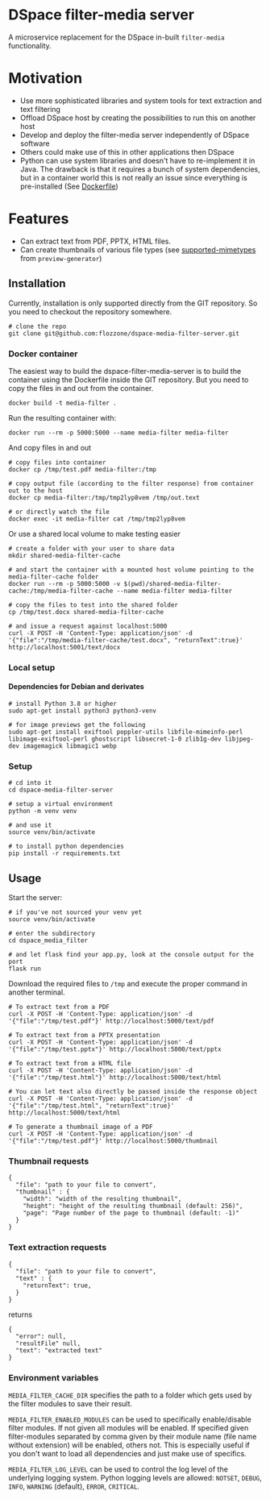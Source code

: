 # DSpace filter-media server

A microservice replacement for the DSpace in-built `filter-media` functionality.

# Motivation

* Use more sophisticated libraries and system tools for text extraction and text filtering
* Offload DSpace host by creating the possibilities to run this on another host
* Develop and deploy the filter-media server independently of DSpace software
* Others could make use of this in other applications then DSpace
* Python can use system libraries and doesn't have to re-implement it in Java. The drawback
is that it requires a bunch of system dependencies, but in a container world this is not really
an issue since everything is pre-installed (See [Dockerfile](Dockerfile))

# Features

* Can extract text from PDF, PPTX, HTML files.
* Can create thumbnails of various file types (see 
[supported-mimetypes](https://github.com/algoo/preview-generator/blob/develop/doc/supported_mimetypes.rst) from `preview-generator`)

## Installation

Currently, installation is only supported directly from the GIT repository. So you need to checkout
the repository somewhere.

```shell
# clone the repo
git clone git@github.com:flozzone/dspace-media-filter-server.git
```

### Docker container

The easiest way to build the dspace-filter-media-server is to build the container using the Dockerfile
inside the GIT repository. But you need to copy the files in and out from the container.

```shell
docker build -t media-filter .
```

Run the resulting container with:

```shell
docker run --rm -p 5000:5000 --name media-filter media-filter
```

And copy files in and out

```shell
# copy files into container
docker cp /tmp/test.pdf media-filter:/tmp

# copy output file (according to the filter response) from container out to the host
docker cp media-filter:/tmp/tmp2lyp8vem /tmp/out.text

# or directly watch the file
docker exec -it media-filter cat /tmp/tmp2lyp8vem
```

Or use a shared local volume to make testing easier

```shell
# create a folder with your user to share data
mkdir shared-media-filter-cache

# and start the container with a mounted host volume pointing to the media-filter-cache folder
docker run --rm -p 5000:5000 -v $(pwd)/shared-media-filter-cache:/tmp/media-filter-cache --name media-filter media-filter

# copy the files to test into the shared folder
cp /tmp/test.docx shared-media-filter-cache

# and issue a request against localhost:5000
curl -X POST -H 'Content-Type: application/json' -d '{"file":"/tmp/media-filter-cache/test.docx", "returnText":true}' http://localhost:5001/text/docx
```

### Local setup

#### Dependencies for Debian and derivates

```shell
# install Python 3.8 or higher
sudo apt-get install python3 python3-venv

# for image previews get the following
sudo apt-get install exiftool poppler-utils libfile-mimeinfo-perl libimage-exiftool-perl ghostscript libsecret-1-0 zlib1g-dev libjpeg-dev imagemagick libmagic1 webp
```

### Setup

```shell
# cd into it
cd dspace-media-filter-server

# setup a virtual environment
python -m venv venv

# and use it
source venv/bin/activate

# to install python dependencies
pip install -r requirements.txt
```

## Usage

Start the server:

```shell
# if you've not sourced your venv yet
source venv/bin/activate

# enter the subdirectory
cd dspace_media_filter

# and let flask find your app.py, look at the console output for the port
flask run
```
Download the required files to `/tmp` and execute the proper command in another terminal.

```shell
# To extract text from a PDF
curl -X POST -H 'Content-Type: application/json' -d '{"file":"/tmp/test.pdf"}' http://localhost:5000/text/pdf

# To extract text from a PPTX presentation
curl -X POST -H 'Content-Type: application/json' -d '{"file":"/tmp/test.pptx"}' http://localhost:5000/text/pptx

# To extract text from a HTML file
curl -X POST -H 'Content-Type: application/json' -d '{"file":"/tmp/test.html"}' http://localhost:5000/text/html

# You can let text also directly be passed inside the response object
curl -X POST -H 'Content-Type: application/json' -d '{"file":"/tmp/test.html", "returnText":true}' http://localhost:5000/text/html

# To generate a thumbnail image of a PDF
curl -X POST -H 'Content-Type: application/json' -d '{"file":"/tmp/test.pdf"}' http://localhost:5000/thumbnail
```

### Thumbnail requests

```shell
{
  "file": "path to your file to convert",
  "thumbnail" : {
    "width": "width of the resulting thumbnail",
    "height": "height of the resulting thumbnail (default: 256)",
    "page": "Page number of the page to thumbnail (default: -1)"
  }
}
```

### Text extraction requests

```shell
{
  "file": "path to your file to convert",
  "text" : {
    "returnText": true,
  }
}
```

returns

```shell
{
  "error": null,
  "resultFile" null,
  "text": "extracted text"
}
```

### Environment variables

`MEDIA_FILTER_CACHE_DIR` specifies the path to a folder which gets used by the filter modules
to save their result.

`MEDIA_FILTER_ENABLED_MODULES` can be used to specifically enable/disable filter modules. If not
given all modules will be enabled. If specified given filter-modules separated by comma given by
their module name (file name without extension) will be enabled, others not.
This is especially useful if you don't want to load all dependencies and just make use of 
specifics.

`MEDIA_FILTER_LOG_LEVEL` can be used to control the log level of the underlying logging system.
Python logging levels are allowed: `NOTSET`, `DEBUG`, `INFO`, `WARNING` (default), `ERROR`,
`CRITICAL`.
